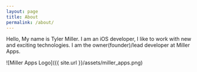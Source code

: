 ```yaml
---
layout: page
title: About
permalink: /about/
---
```


Hello, My name is Tyler Miller. I am an iOS developer, I like to work with new and exciting technologies. I am the owner(founder)/lead developer at Miller Apps. 

![Miller Apps Logo]({{ site.url }}/assets/miller_apps.png)
